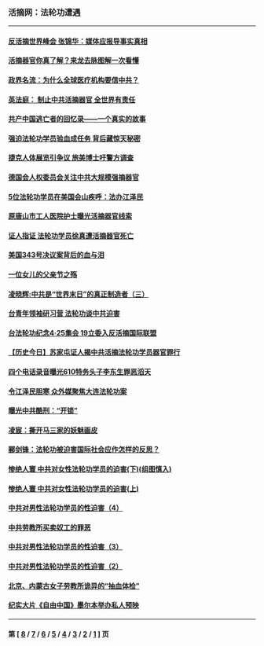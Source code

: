 ### 活摘网：法轮功遭遇
---
#### [反活摘世界峰会 张锦华：媒体应报导事实真相](../../pages/nf5881/n13278502.md?11140430) 
#### [活摘器官你真了解？来龙去脉图解一次看懂](../../pages/nf5881/n13013820.md?11140430) 
#### [政界名流：为什么全球医疗机构要信中共？](../../pages/nf5881/n11945479.md?11140430) 
#### [英法庭： 制止中共活摘器官 全世界有责任](../../pages/nf5881/n11330691.md?11140430) 
#### [共产中国逃亡者的回忆录——一个真实的故事](../../pages/nf5881/n10918649.md?11140430) 
#### [强迫法轮功学员验血成任务 背后藏惊天秘密](../../pages/nf5881/n4252384.md?11140430) 
#### [捷克人体展览引争议 旅美博士吁警方调查](../../pages/nf5881/n9429187.md?11140430) 
#### [德国会人权委员会关注中共大规模强摘器官](../../pages/nf5881/n8418950.md?11140430) 
#### [5位法轮功学员在美国会山疾呼：法办江泽民](../../pages/nf5881/n8101519.md?11140430) 
#### [原唐山市工人医院护士曝光活摘器官线索](../../pages/nf5881/n8076384.md?11140430) 
#### [证人指证 法轮功学员徐真遭活摘器官死亡](../../pages/nf5881/n8042467.md?11140430) 
#### [美国343号决议案背后的血与泪](../../pages/nf5881/n8020684.md?11140430) 
#### [一位女儿的父亲节之殇](../../pages/nf5881/n8014122.md?11140430) 
#### [凌晓辉:中共是“世界末日”的真正制造者（三）](../../pages/nf5881/n4210333.md?11140430) 
#### [台青年领袖研习营 法轮功谈中共迫害](../../pages/nf5881/n4141857.md?11140430) 
#### [台法轮功纪念4‧25集会 19立委入反活摘国际联盟](../../pages/nf5881/n4141821.md?11140430) 
#### [【历史今日】苏家屯证人揭中共活摘法轮功学员器官罪行](../../pages/nf5881/n4135912.md?11140430) 
#### [四个电话录音曝光610特务头子李东生罪恶滔天](../../pages/nf5881/n4040060.md?11140430) 
#### [令江泽民胆寒 众外媒聚焦大连法轮功案](../../pages/nf5881/n3932671.md?11140430) 
#### [曝光中共酷刑：“开锁”](../../pages/nf5881/n3889373.md?11140430) 
#### [凌宸：撕开马三家的妖魅画皮](../../pages/nf5881/n3849369.md?11140430) 
#### [郦剑锋：法轮功被迫害国际社会应作怎样的反思？](../../pages/nf5881/n3824560.md?11140430) 
#### [惨绝人寰 中共对女性法轮功学员的迫害(下)(组图慎入)](../../pages/nf5881/n3816285.md?11140430) 
#### [惨绝人寰 中共对女性法轮功学员的迫害(上)](../../pages/nf5881/n3815374.md?11140430) 
#### [中共对男性法轮功学员的性迫害（4）](../../pages/nf5881/n3769144.md?11140430) 
#### [中共劳教所买卖奴工的罪恶](../../pages/nf5881/n3769378.md?11140430) 
#### [中共对男性法轮功学员的性迫害（3）](../../pages/nf5881/n3768231.md?11140430) 
#### [中共对男性法轮功学员的性迫害（2）](../../pages/nf5881/n3767211.md?11140430) 
#### [北京、内蒙古女子劳教所诡异的“抽血体检”](../../pages/nf5881/n3753158.md?11140430) 
#### [纪实大片《自由中国》墨尔本举办私人预映](../../pages/nf5881/n3743337.md?11140430) 

---
#### 第 [ [8](./8.md?11140430) / [7](./7.md?11140430) / [6](./6.md?11140430) / [5](./5.md?11140430) / [4](./4.md?11140430) / [3](./3.md?11140430) / [2](./2.md?11140430) / [1](./1.md?11140430) ] 页
